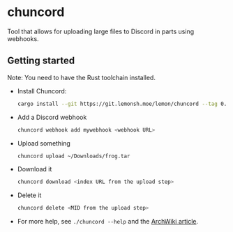 # chuncord
Tool that allows for uploading large files to Discord in parts using webhooks.

## Getting started
Note: You need to have the Rust toolchain installed.

- Install Chuncord:
  ```sh
  cargo install --git https://git.lemonsh.moe/lemon/chuncord --tag 0.1
  ```

- Add a Discord webhook
  ```sh
  chuncord webhook add mywebhook <webhook URL>
  ```

- Upload something
  ```sh
  chuncord upload ~/Downloads/frog.tar
  ```

- Download it
  ```sh
  chuncord download <index URL from the upload step>
  ```

- Delete it
  ```sh
  chuncord delete <MID from the upload step>
  ```

- For more help, see `./chuncord --help` and the [ArchWiki article](https://wiki.archlinux.org/title/Chuncord).
